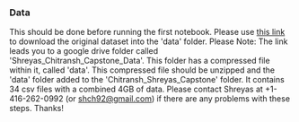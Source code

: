 ### Data
This should be done before running the first notebook. 
Please use [this link](https://drive.google.com/drive/folders/1wr3j5ksoKTn7A1BeIStQ4NEJry6NGu8p?usp=sharing) to download the original dataset into the 'data' folder.
Please Note: The link leads you to a google drive folder called 'Shreyas_Chitransh_Capstone_Data'. This folder has a compressed file within it, called 'data'.
This compressed file should be unzipped and the 'data' folder added to the 'Chitransh_Shreyas_Capstone' folder.
It contains 34 csv files with a combined 4GB of data. Please contact Shreyas at +1-416-262-0992 (or shch92@gmail.com) if there are any problems with these steps. Thanks!